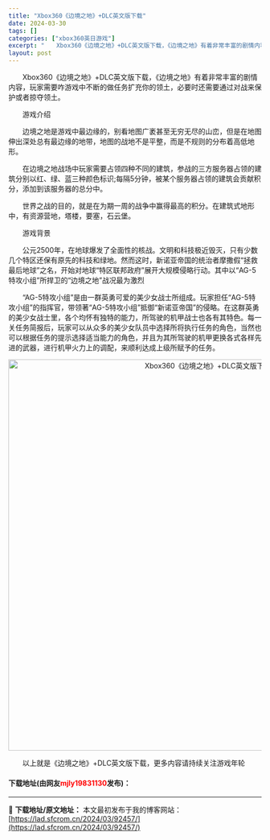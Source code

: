 ```yaml
---
title: "Xbox360《边境之地》+DLC英文版下载"
date: 2024-03-30
tags: []
categories: ["xbox360英日游戏"]
excerpt: "　　Xbox360《边境之地》+DLC英文版下载，《边境之地》有着非常丰富的剧情内容，玩家需要咋游戏中不断的做任务扩充你的领土，必要时还需要通过对战来保护或者掠夺领土。 　　游戏介绍 　　边境之地是游戏中最边缘的，别看地图广袤甚至无穷无尽的山峦，但是在地图伸出深处总有最边缘的地带，地图的战地不是平整&hellip;"
layout: post
---
```


 <p>　　Xbox360《边境之地》+DLC英文版下载，《边境之地》有着非常丰富的剧情内容，玩家需要咋游戏中不断的做任务扩充你的领土，必要时还需要通过对战来保护或者掠夺领土。</p> <p>　　游戏介绍</p> <p>　　边境之地是游戏中最边缘的，别看地图广袤甚至无穷无尽的山峦，但是在地图伸出深处总有最边缘的地带，地图的战地不是平整，而是不规则的分布着高低地形。</p> <p>　　在边境之地战场中玩家需要占领四种不同的建筑，参战的三方服务器占领的建筑分别以红、绿、蓝三种颜色标识;每隔5分钟，被某个服务器占领的建筑会贡献积分，添加到该服务器的总分中。</p> <p>　　世界之战的目的，就是在为期一周的战争中赢得最高的积分。在建筑式地形中，有资源营地，塔楼，要塞，石云堡。</p> <p>　　游戏背景</p> <p>　　公元2500年，在地球爆发了全面性的核战。文明和科技极近毁灭，只有少数几个特区还保有原先的科技和绿地。然而这时，新诺亚帝国的统治者摩撒假&ldquo;拯救最后地球&rdquo;之名，开始对地球&ldquo;特区联邦政府&rdquo;展开大规模侵略行动。其中以&ldquo;AG-5特攻小组&rdquo;所捍卫的&ldquo;边境之地&rdquo;战况最为激烈</p> <p>　　&ldquo;AG-5特攻小组&rdquo;是由一群英勇可爱的美少女战士所组成。玩家担任&ldquo;AG-5特攻小组&rdquo;的指挥官，带领著&ldquo;AG-5特攻小组&rdquo;抵御&ldquo;新诺亚帝国&rdquo;的侵略。在这群英勇的美少女战士里，各个均怀有独特的能力，所驾驶的机甲战士也各有其特色。每一关任务简报后，玩家可以从众多的美少女队员中选择所将执行任务的角色，当然也可以根据任务的提示选择适当能力的角色，并且为其所驾驶的机甲更换各式各样先进的武器，进行机甲火力上的调配，来顺利达成上级所赋予的任务。</p> <p align="center"><img align="" border="0" src="https://lad.sfcrom.cn/wp-content/uploads/2024/03/20240330_6607de95c0fa7.jpg" width="778" alt="Xbox360《边境之地》+DLC英文版下载" /></p> <p>　　以上就是《边境之地》+DLC英文版下载，更多内容请持续关注游戏年轮</p> <p><h4>下载地址(由网友<font color="red">mjly19831130</font>发布)：</h4></p> 

---
📖 **下载地址/原文地址：** 本文最初发布于我的博客网站：[https://lad.sfcrom.cn/2024/03/92457/](https://lad.sfcrom.cn/2024/03/92457/)
